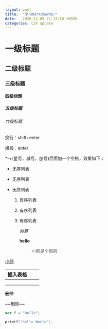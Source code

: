 ```yaml
---
layout: post
title:  "学习markdown啦!"
date:   2020-12-05 21:12:10 +0800
categories: CJF update
---
```


# 一级标题

## 二级标题

### 三级标题

#### 四级标题

##### 五级标题

###### 六级标题

换行：shift+enter

换段：enter

*-+(星号，减号，加号)后面加一个空格，效果如下：

* 无序列表

* 无序列表

* 无序列表

  1. 有序列表

  2. 有序列表

  3. 有序列表

     *帅哥*

     **hello**

     > 小颜是个憨憨

[小颜](https://ss1.bdstatic.com/70cFvXSh_Q1YnxGkpoWK1HF6hhy/it/u=1516001783,1655057864&fm=26&gp=0.jpg)



| 插入表格 |      |      |
| -------- | ---- | ---- |
|          |      |      |
|          |      |      |
|          |      |      |

~~删除~~

\~\~删除~\~

```js
var f = "hello";
```

```c
printf("hello World");
```

